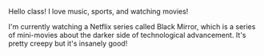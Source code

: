 Hello class! I love music, sports, and watching movies!

I'm currently watching a Netflix series called Black Mirror, which is a series of mini-movies about the darker side of technological advancement. It's pretty creepy but it's insanely good!
